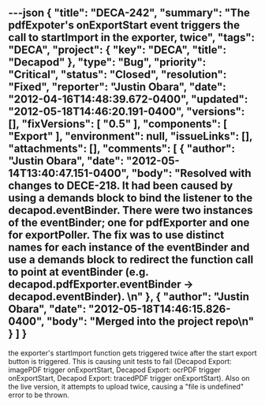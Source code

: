 ---json
{
  "title": "DECA-242",
  "summary": "The pdfExpoter's onExportStart event triggers the call to startImport in the exporter, twice",
  "tags": "DECA",
  "project": {
    "key": "DECA",
    "title": "Decapod"
  },
  "type": "Bug",
  "priority": "Critical",
  "status": "Closed",
  "resolution": "Fixed",
  "reporter": "Justin Obara",
  "date": "2012-04-16T14:48:39.672-0400",
  "updated": "2012-05-18T14:46:20.191-0400",
  "versions": [],
  "fixVersions": [
    "0.5"
  ],
  "components": [
    "Export"
  ],
  "environment": null,
  "issueLinks": [],
  "attachments": [],
  "comments": [
    {
      "author": "Justin Obara",
      "date": "2012-05-14T13:40:47.151-0400",
      "body": "Resolved with changes to DECE-218. It had been caused by using a demands block to bind the listener to the decapod.eventBinder. There were two instances of the eventBinder; one for pdfExporter and one for exportPoller. The fix was to use distinct names for each instance of the eventBinder and use a demands block to redirect the function call to point at eventBinder (e.g. decapod.pdfExporter.eventBinder -> decapod.eventBinder).&#x20;\n"
    },
    {
      "author": "Justin Obara",
      "date": "2012-05-18T14:46:15.826-0400",
      "body": "Merged into the project repo\n"
    }
  ]
}
---
the exporter's startImport function gets triggered twice after the start export button is triggered. This is causing unit tests to fail (Decapod Export: imagePDF trigger onExportStart, Decapod Export: ocrPDF trigger onExportStart, Decapod Export: tracedPDF trigger onExportStart). Also on the live version, it attempts to upload twice, causing a "file is undefined" error to be thrown.

        